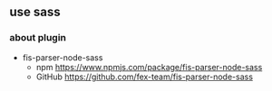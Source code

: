 ## use sass

### about plugin

- fis-parser-node-sass
    - npm https://www.npmjs.com/package/fis-parser-node-sass
    - GitHub https://github.com/fex-team/fis-parser-node-sass
